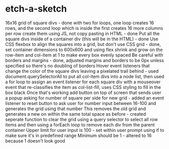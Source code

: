 # etch-a-sketch

16x16 grid of square divs - done with two for loops, one loop creates 16 rows, and the second loop which is inside the first creates 16 more columns per row
create them using JS, not copy pasting in HTML - done
Put all the square divs inside of a container div (this will be in the HTML) - done
Use CSS flexbox to align the squares into a grid, but don't use CSS grid - done, set container dimensions to 600x600 and using flex shrink and grow on the row-item and col-item at 1 to make every box evenly spaced
Be careful with borders and margins - done, adjusted margins and borders to be 0px unless specified so there's no doubling of borders
Hover event listeners that change the color of the square divs leaving a pixelated trail behind - used document.querySelectorAll to put all col-item divs into a node list, then used a for loop to assign an event listener for each square div with a mouseover event that re-classifies the item as col-list-fill, uses CSS styling to fill in the box black
Once that's working add button on top of screen that sends user a popup asking for number of square per side for new grid - added an event listener to reset button to ask user for number input between 16-100 and generates the grid using that number
This removes the old grid and generates a new on within the same total space as before - created seperate function to clear the grid using a query selector to select all row items and then using a forEach loop to remove each div from the parent container
Upper limit for user input is 100 - set within user prompt using if to make sure it's in predefined range
Minimum should be 1 - altered to 16 because 1 doesn't look good